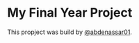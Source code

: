 # My Final Year Project

This propject was build by [@abdenassar01](https://github.com/abdenassar01).
